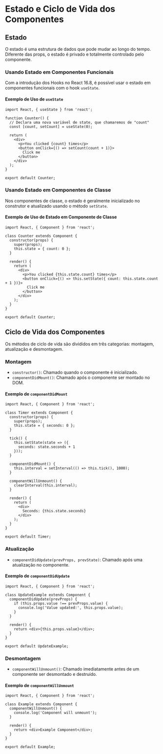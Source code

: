 # Estado e Ciclo de Vida dos Componentes

## Estado

O estado é uma estrutura de dados que pode mudar ao longo do tempo. Diferente das props, o estado é privado e totalmente controlado pelo componente.

### Usando Estado em Componentes Funcionais

Com a introdução dos Hooks no React 16.8, é possível usar o estado em componentes funcionais com o hook `useState`.

#### Exemplo de Uso de `useState`

```
import React, { useState } from 'react';

function Counter() {
  // Declara uma nova variável de state, que chamaremos de "count"
  const [count, setCount] = useState(0);

  return (
    <div>
      <p>You clicked {count} times</p>
      <button onClick={() => setCount(count + 1)}>
        Click me
      </button>
    </div>
  );
}

export default Counter;
```

### Usando Estado em Componentes de Classe

Nos componentes de classe, o estado é geralmente inicializado no construtor e atualizado usando o método `setState`.

#### Exemplo de Uso de Estado em Componente de Classe

```
import React, { Component } from 'react';

class Counter extends Component {
  constructor(props) {
    super(props);
    this.state = { count: 0 };
  }

  render() {
    return (
      <div>
        <p>You clicked {this.state.count} times</p>
        <button onClick={() => this.setState({ count: this.state.count + 1 })}>
          Click me
        </button>
      </div>
    );
  }
}

export default Counter;
```

## Ciclo de Vida dos Componentes

Os métodos de ciclo de vida são divididos em três categorias: montagem, atualização e desmontagem.

### Montagem

- `constructor()`: Chamado quando o componente é inicializado.
- `componentDidMount()`: Chamado após o componente ser montado no DOM.

#### Exemplo de `componentDidMount`

```
import React, { Component } from 'react';

class Timer extends Component {
  constructor(props) {
    super(props);
    this.state = { seconds: 0 };
  }

  tick() {
    this.setState(state => ({
      seconds: state.seconds + 1
    }));
  }

  componentDidMount() {
    this.interval = setInterval(() => this.tick(), 1000);
  }

  componentWillUnmount() {
    clearInterval(this.interval);
  }

  render() {
    return (
      <div>
        Seconds: {this.state.seconds}
      </div>
    );
  }
}

export default Timer;
```

### Atualização

- `componentDidUpdate(prevProps, prevState)`: Chamado após uma atualização no componente.

#### Exemplo de `componentDidUpdate`

```
import React, { Component } from 'react';

class UpdateExample extends Component {
  componentDidUpdate(prevProps) {
    if (this.props.value !== prevProps.value) {
      console.log('Value updated:', this.props.value);
    }
  }

  render() {
    return <div>{this.props.value}</div>;
  }
}

export default UpdateExample;
```

### Desmontagem

- `componentWillUnmount()`: Chamado imediatamente antes de um componente ser desmontado e destruído.

#### Exemplo de `componentWillUnmount`

```
import React, { Component } from 'react';

class Example extends Component {
  componentWillUnmount() {
    console.log('Component will unmount');
  }

  render() {
    return <div>Example Component</div>;
  }
}

export default Example;
```

